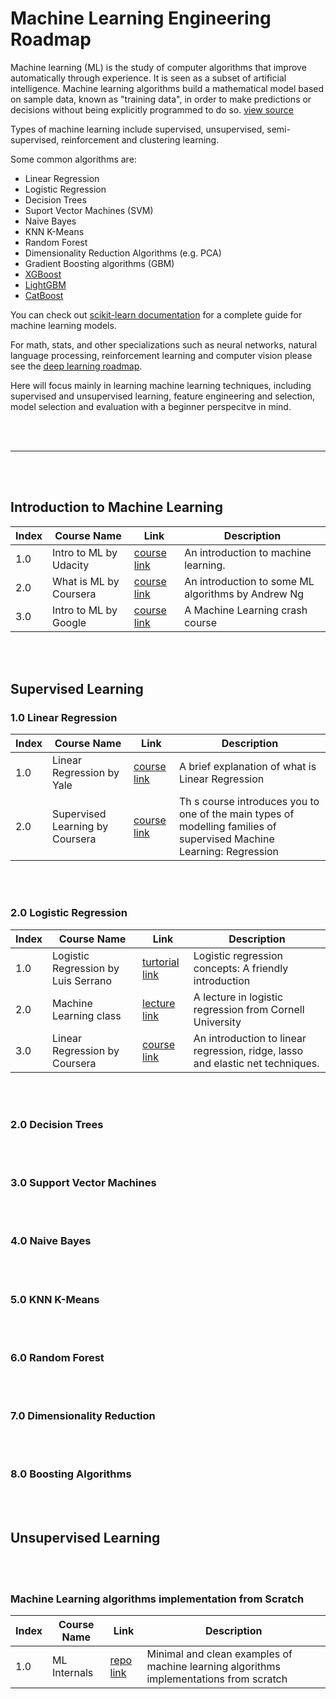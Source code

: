 # Machine Learning Engineering Roadmap

Machine learning (ML) is the study of computer algorithms that improve automatically through experience.  It is seen as a subset of artificial intelligence. Machine learning algorithms build a mathematical model based on sample data, known as "training data", in order to make predictions or decisions without being explicitly programmed to do so. [view source](https://en.wikipedia.org/wiki/Machine_learning)

Types of machine learning include supervised, unsupervised, semi-supervised, reinforcement and clustering learning.

Some common algorithms are:

- Linear Regression
- Logistic Regression
- Decision Trees
- Suport Vector Machines (SVM)
- Naive Bayes
- KNN K-Means
- Random Forest
- Dimensionality Reduction Algorithms (e.g. PCA)
- Gradient Boosting algorithms (GBM)
- [XGBoost](https://xgboost.readthedocs.io/en/latest/)
- [LightGBM](https://lightgbm.readthedocs.io/en/latest/)
- [CatBoost](https://catboost.ai/)

You can check out [scikit-learn documentation](https://scikit-learn.org/stable/user_guide.html) for a complete guide for machine learning models. 

For math, stats, and other specializations such as neural networks, natural language processing, reinforcement learning and computer vision please see the [deep learning roadmap](https://github.com/66daysofdata/Resources/tree/main/deep_learning).

Here will focus mainly in learning machine learning techniques, including supervised and unsupervised learning, feature engineering and selection, model selection and evaluation with a beginner perspecitve in mind.


<br><br>

---

<br><br>

## Introduction to Machine Learning

| Index | Course Name | Link | Description |
| ------ | -------------------- | ---- | ------------ |
| 1.0 | Intro to ML by Udacity  | [course link](https://www.udacity.com/course/intro-to-machine-learning--ud120) | An introduction to machine learning. |
| 2.0 | What is ML by Coursera | [course link](https://www.coursera.org/lecture/machine-learning/what-is-machine-learning-Ujm7v) | An introduction to some ML algorithms by Andrew Ng |
| 3.0 | Intro to ML by Google | [course link](https://developers.google.com/machine-learning/crash-course/ml-intro) | A Machine Learning crash course |

<br><br>

## Supervised Learning

### 1.0 Linear Regression

| Index | Course Name | Link | Description |
| ------ | -------------------- | ---- | ------------ |
| 1.0 | Linear Regression by Yale | [course link](http://www.stat.yale.edu/Courses/1997-98/101/linreg.htm) | A brief explanation of what is Linear Regression |
| 2.0 | Supervised Learning by Coursera | [course link](https://www.coursera.org/learn/supervised-learning-regression) | Th s course introduces you to one of the main types of modelling families of supervised Machine Learning: Regression |

<br><br>

### 2.0 Logistic Regression

| Index | Course Name | Link | Description |
| ------ | -------------------- | ---- | ------------ |
| 1.0 | Logistic Regression by Luis Serrano  | [turtorial link](https://www.youtube.com/watch?v=jbluHIgBmBo&t=1143s) | Logistic regression concepts: A friendly introduction |
| 2.0 | Machine Learning class | [lecture link](https://www.youtube.com/watch?v=GnkDzIOxfzI) | A lecture in logistic regression from Cornell University |
| 3.0 | Linear Regression by Coursera | [course link](https://www.coursera.org/learn/supervised-learning-regression) | An introduction to linear regression, ridge, lasso and elastic net techniques. |

<br><br>

### 2.0 Decision Trees

<br><br>

### 3.0 Support Vector Machines

<br><br>

### 4.0 Naive Bayes

<br><br>

### 5.0 KNN K-Means

<br><br>

### 6.0 Random Forest


<br><br>

### 7.0 Dimensionality Reduction

<br><br>

### 8.0 Boosting Algorithms

<br><br>

## Unsupervised Learning



<br><br>

### Machine Learning algorithms implementation from Scratch

| Index | Course Name | Link | Description |
| ------ | -------------------- | ---- | ------------ |
| 1.0 | ML Internals  | [repo link](https://github.com/rushter/MLAlgorithms) | Minimal and clean examples of machine learning algorithms implementations from scratch |

<br><br>




